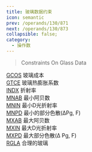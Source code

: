 ```yaml
---
title: 玻璃数据约束
icon: semantic
prev: /operands/130/871
next: /operands/130/873
collapsible: false;
category:
  - 操作数
---
```


> Constraints On Glass Data

[GCOS](GCOS.md  "Zemax 操作数 GCOS") 玻璃成本<br />[GTCE](GTCE.md  "Zemax 操作数 GTCE") 玻璃热膨胀系数<br />[INDX](INDX.md  "Zemax 操作数 INDX") 折射率<br />[MNAB](MNAB.md  "Zemax 操作数 MNAB") 最小阿贝数<br />[MNIN](MNIN.md  "Zemax 操作数 MNIN") 最小D光折射率<br />[MNPD](MNPD.md  "Zemax 操作数 MNPD") 最小的部分色散(ΔPg, F)<br />[MXAB](MXAB.md  "Zemax 操作数 MXAB") 最大阿贝数<br />[MXIN](MXIN.md  "Zemax 操作数 MXIN") 最大D光折射率<br />[MXPD](MXPD.md  "Zemax 操作数 MXPD") 最大部分色散(Δ Pg, F)<br />[RGLA](RGLA.md  "Zemax 操作数 RGLA") 合理的玻璃<br />
